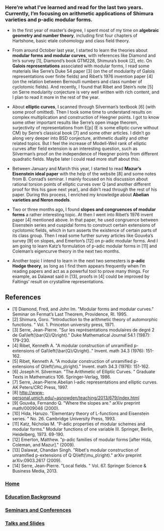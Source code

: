 
### Here’re what I’ve learned and read for the last two years. Currently, I’m focusing on arithmetic applications of Shimura varieties and p-adic modular forms.

- In the first year of master’s degree, I spent most of my time on **algebraic geometry and number theory**, including first four chapters of Hartshone, basic etale cohomology and class field theory.

- From around October last year, I started to learn the theories about **modular forms and modular curves**, with references like Diamond and Im’s survey [1], Diamond’s book GTM228, Shimura’s book [2], etc. On **Galois representations** associated with modular forms, I read some materials like Serre’s Duke 54 paper [3] (on the of modularity of Galois representations over finite fields) and Ribet’s 1976 invention paper [4] (on the relation between Bernoulli numbers and class number of cyclotomic fields). And recently, I found that Ribet and Stein’s note [5] on Serre modularity conjecture is very well written with rich content, and I plan to read it more in the rest of the year.

- About **elliptic curves**, I scanned through Silverman’s textbook [6] (with some proof omitted). Then I took some time to understand results on complex multiplication and construction of Heegner points. I got to know some other important results like Serre’s open image theorem, surjectivity of representations from E[p] (E is some elliptic curve without CM) by Serre’s classical book [7] and some other articles. I didn’t go along very deeper into BSD conjecture, arithmetic duality and other related topics. But I feel the increase of Modell-Weil rank of elliptic curves after field extension is an interesting question, such as Silverman’s proof on the independence of Heegner points from different quadratic fields. Maybe later I could read more stuff about this.

- Between January and March this year, I started to read **Mazur’s Eisenstein ideal paper** with the help of the website [8] and some notes from B. Conrad’s seminar. I mainly focused on his discussion about rational torsion points of elliptic curves over Q (and another different proof for this his gave next year), and didn’t read through the rest of his paper. During this process, I enriched my knowledge about **Abelian varieties and Neron models**.

- Two or three months ago, I found **slopes and congruences of modular forms** a rather interesting topic. At then I went into Ribet’s 1976 invent paper [4] mentioned above. In that paper, he used congruence between Eisenstein series and cuspidal forms to construct certain extensions of cyclotomic fields, which in turn asserts the existence of certain parts of its class group. Then I read some further survey articles like Gouvêa’s survey [9] on slopes, and Emerton’s [12] on p-adic modular forms. And I am going to learn Katz’s formulation of p-adic modular forms in [11] and Coleman’s eigencurve theory in the next two months.

- Another topic I intend to learn in the next two semesters is **p-adic Hodge theory**, as long as I find them appears frequently when I’m reading papers and act as a powerful tool to prove many things. For example, as Dalawat said in [13], proofs in [4] could be improved by Faltings’ result on crystalline representations.

## References

- [1]   Diamond, Fred, and John Im. "Modular forms and modular curves." Seminar on Fermat’s Last Theorem, Providence, RI. 1995.
- [2]   Shimura, Goro. "Introduction to the arithmetic theory of automorphic functions. " Vol. 1. Princeton university press, 1971.
- [3]   Serre, Jean-Pierre. "Sur les représentations modulaires de degré 2 de Gal\left(\bar{Q}/Q\right)." Duke Mathematical Journal 54.1 (1987): 179-230.
- [4]   Ribet, Kenneth A. "A modular construction of unramified p-extensions of Gal\left(\bar{Q}/Q\right).." Invent. math 34.3 (1976): 151-162.
- [5]   Ribet, Kenneth A. "A modular construction of unramified p-extensions of Q\left(\mu_p\right)." Invent. math 34.3 (1976): 151-162.
- [6]   Joseph H. Silverman. "The Arithmetic of Elliptic Curves. " Graduate Texts in Mathematics 106. Springer-Verlag, 1986.
- [7]   Serre, Jean-Pierre.Abelian l-adic representations and elliptic curves. AK Peters/CRC Press, 1997.
- [8]   http://www-personal.umich.edu/~asnowden/teaching/2013/679/index.html
- [9]   Gouvêa, Fernando Q. "Where the slopes are." arXiv preprint math/0009046 (2000).
- [10]   Hida, Haruzo. "Elementary theory of L-functions and Eisenstein series. "  No. 26. Cambridge University Press, 1993.
- [11]   Katz, Nicholas M. "P-adic properties of modular schemes and modular forms." Modular functions of one variable III. Springer, Berlin, Heidelberg, 1973. 69-190.
- [12]   Emerton, Matthew. "p-adic families of modular forms [after Hida, Coleman, and Mazur]." (2009).
- [13]   Dalawat, Chandan Singh. "Ribet's modular construction of unramified p-extensions of Q Q\left(\mu_p\right)." arXiv preprint arXiv:0903.2617 (2009).
- [14]   Serre, Jean-Pierre. "Local fields. " Vol. 67. Springer Science & Business Media, 2013.







### [Home](https://ym-tang.github.io/Home/)
### [Education Background](https://ym-tang.github.io/Educational-Background/)
### [Seminars and Conferences](https://ym-tang.github.io/Seminars-and-Conferences/)
### [Talks and Slides](https://ym-tang.github.io/Talks-and-Slides/)
